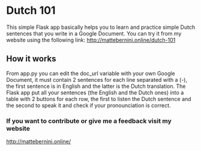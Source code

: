 # Dutch 101

This simple Flask app basically helps you to learn and practice simple Dutch sentences that you write in a Google Document. You can try it from my website using the following link: http://mattebernini.online/dutch-101

## How it works

From app.py you can edit the doc_url variable with your own Google Document, it must contain 2 sentences for each line separated with a (-), the first sentence is in English and the latter is the Dutch translation.
The Flask app put all your sentences (the English and the Dutch ones) into a table with 2 buttons for each row, the first to listen the Dutch sentence and the second to speak it and check if your pronounciation is correct.

### If you want to contribute or give me a feedback visit my website

http://mattebernini.online/

